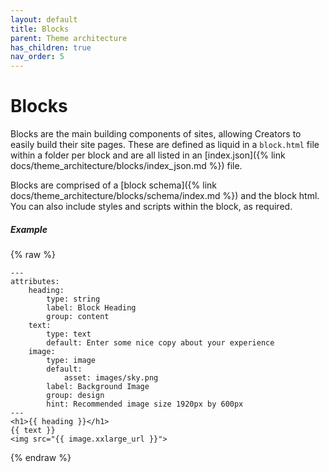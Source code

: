 ```yaml
---
layout: default
title: Blocks
parent: Theme architecture
has_children: true
nav_order: 5
---
```


# Blocks

Blocks are the main building components of sites, allowing Creators to easily build their site pages. These are defined as liquid in a `block.html` file within a folder per block and are all listed in an [index.json]({% link docs/theme_architecture/blocks/index_json.md %}) file.

Blocks are comprised of a [block schema]({% link docs/theme_architecture/blocks/schema/index.md %}) and the block html. You can also include styles and scripts within the block, as required.

##### Example
{% raw %}
```
---
attributes:
    heading:
        type: string
        label: Block Heading
        group: content
    text:
        type: text
        default: Enter some nice copy about your experience
    image:
        type: image
        default:
            asset: images/sky.png
        label: Background Image
        group: design
        hint: Recommended image size 1920px by 600px
---
<h1>{{ heading }}</h1>
{{ text }}
<img src="{{ image.xxlarge_url }}">
```
{% endraw %}